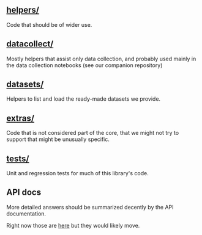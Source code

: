 
## [helpers/](helpers)
Code that should be of wider use.


## [datacollect/](datacollect)
Mostly helpers that assist only data collection, and probably used mainly in the data collection notebooks (see our companion repository)


## [datasets/](datasets)
Helpers to list and load the ready-made datasets we provide.


## [extras/](extras)
Code that is not considered part of the core, 
that we might not try to support
that might be unusually specific.


## [tests/](tests)
Unit and regression tests for much of this library's code.


## API docs

More detailed answers should be summarized decently by the API documentation. 

Right now those are  [here](https://wetsuite.knobs-dials.com/apidocs/) but they would likely move.
